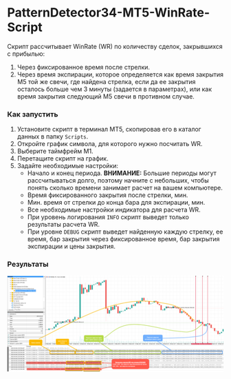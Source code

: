 # PatternDetector34-MT5-WinRate-Script

Скрипт рассчитывает WinRate (WR) по количеству сделок, закрывшихся с прибылью:
1. Через фиксированное время после стрелки.
2. Через время экспирации, которое определяется как время закрытия M5 той же свечи, где найдена стрелка, если да ее закрытия осталось больше чем 3 минуты (задается в параметрах), или как время закрытия следующий M5 свечи в противном случае.

### Как запустить

1. Установите скрипт в терминал MT5, скопировав его в каталог данных в папку `Scripts`.
2. Откройте график символа, для которого нужно посчитать WR.
3. Выберите таймфрейм M1.
4. Перетащите скрипт на график.
5. Задайте необходимые настройки:
    - Начало и конец периода. 
    **ВНИМАНИЕ:** Большие периоды могут рассчитываться долго, поэтому начните с небольших, чтобы понять сколько времени занимает расчет на вашем компьютере.
    - Время фиксированного закрытия после стрелки, мин.
    - Мин. время от стрелки до конца бара для экспирации, мин.
    - Все необходимые настройки индикатора для расчета WR.
    - При уровень логирования `INFO` скрипт выведет только результаты расчета WR. 
    - При уровне `DEBUG` скрипт выведет найденную каждую стрелку, ее время, бар закрытия через фиксированное время, бар закрытия экспирации и цены закрытия.

### Результаты

![alt text](img/001.%20Script%20Result.png)
